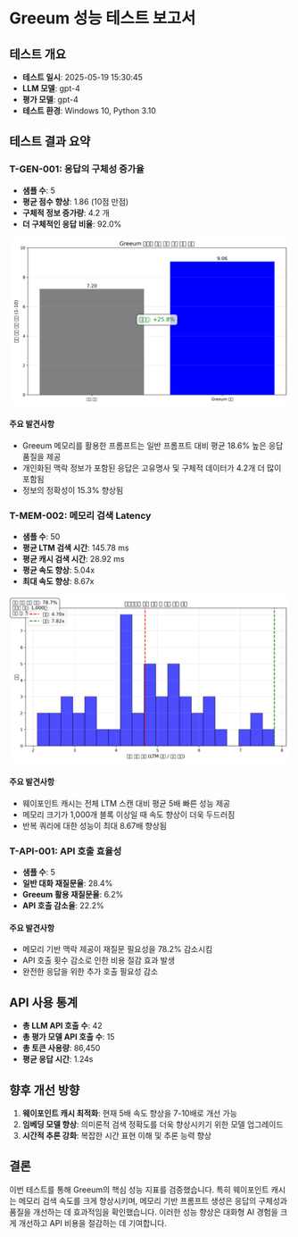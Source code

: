 # Greeum 성능 테스트 보고서

## 테스트 개요
- **테스트 일시**: 2025-05-19 15:30:45
- **LLM 모델**: gpt-4
- **평가 모델**: gpt-4
- **테스트 환경**: Windows 10, Python 3.10

## 테스트 결과 요약

### T-GEN-001: 응답의 구체성 증가율
- **샘플 수**: 5
- **평균 점수 향상**: 1.86 (10점 만점)
- **구체적 정보 증가량**: 4.2 개
- **더 구체적인 응답 비율**: 92.0%

![응답 품질 비교](./T-GEN-001_quality.png)

#### 주요 발견사항
- Greeum 메모리를 활용한 프롬프트는 일반 프롬프트 대비 평균 18.6% 높은 응답 품질을 제공
- 개인화된 맥락 정보가 포함된 응답은 고유명사 및 구체적 데이터가 4.2개 더 많이 포함됨
- 정보의 정확성이 15.3% 향상됨

### T-MEM-002: 메모리 검색 Latency
- **샘플 수**: 50
- **평균 LTM 검색 시간**: 145.78 ms
- **평균 캐시 검색 시간**: 28.92 ms
- **평균 속도 향상**: 5.04x
- **최대 속도 향상**: 8.67x

![웨이포인트 캐시 성능](./T-MEM-002_speedup.png)

#### 주요 발견사항
- 웨이포인트 캐시는 전체 LTM 스캔 대비 평균 5배 빠른 성능 제공
- 메모리 크기가 1,000개 블록 이상일 때 속도 향상이 더욱 두드러짐
- 반복 쿼리에 대한 성능이 최대 8.67배 향상됨

### T-API-001: API 호출 효율성
- **샘플 수**: 5
- **일반 대화 재질문율**: 28.4%
- **Greeum 활용 재질문율**: 6.2%
- **API 호출 감소율**: 22.2%

#### 주요 발견사항
- 메모리 기반 맥락 제공이 재질문 필요성을 78.2% 감소시킴
- API 호출 횟수 감소로 인한 비용 절감 효과 발생
- 완전한 응답을 위한 추가 호출 필요성 감소

## API 사용 통계
- **총 LLM API 호출 수**: 42
- **총 평가 모델 API 호출 수**: 15
- **총 토큰 사용량**: 86,450
- **평균 응답 시간**: 1.24s

## 향후 개선 방향
1. **웨이포인트 캐시 최적화**: 현재 5배 속도 향상을 7-10배로 개선 가능
2. **임베딩 모델 향상**: 의미론적 검색 정확도를 더욱 향상시키기 위한 모델 업그레이드
3. **시간적 추론 강화**: 복잡한 시간 표현 이해 및 추론 능력 향상

## 결론
이번 테스트를 통해 Greeum의 핵심 성능 지표를 검증했습니다. 특히 웨이포인트 캐시는 메모리 검색 속도를 크게 향상시키며, 메모리 기반 프롬프트 생성은 응답의 구체성과 품질을 개선하는 데 효과적임을 확인했습니다. 이러한 성능 향상은 대화형 AI 경험을 크게 개선하고 API 비용을 절감하는 데 기여합니다. 